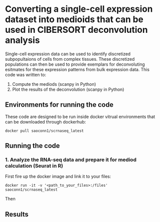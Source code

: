 # Converting a single-cell expression dataset into medioids that can be used in CIBERSORT deconvolution analysis

Single-cell expression data can be used to identify discretized subpopultaions of cells from complex tissues. These discretized populations can then be used to provide exemplars for deconvoluting esitmates for these expression patterns from bulk expression data. This code was written to:

1. Compute the mediods (scanpy in Python)
2. Plot the results of the deconvolution (scanpy in Python)

## Environments for running the code
These code are designed to be run inside docker vitrual environments that can be downloaded through dockerhub:

```
docker pull saoconn1/scrnaseq_latest
```

## Running the code
### 1. Analyze the RNA-seq data and prepare it for mediod calculation (Seurat in R)
First fire up the docker image and link it to your files:

```
docker run -it -v '<path_to_your_files>:/files' saoconn1/scrnaseq_latest
```

Then 

## Results

